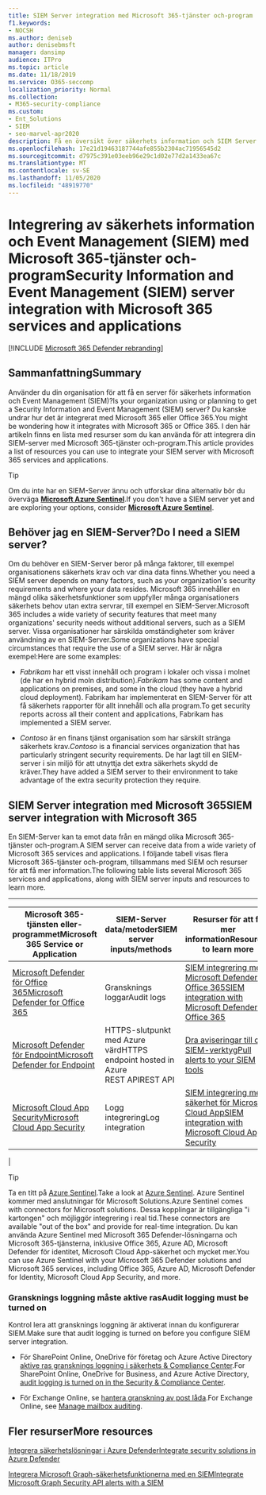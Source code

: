 ```yaml
---
title: SIEM Server integration med Microsoft 365-tjänster och-program
f1.keywords:
- NOCSH
ms.author: deniseb
author: denisebmsft
manager: dansimp
audience: ITPro
ms.topic: article
ms.date: 11/18/2019
ms.service: O365-seccomp
localization_priority: Normal
ms.collection:
- M365-security-compliance
ms.custom:
- Ent_Solutions
- SIEM
- seo-marvel-apr2020
description: Få en översikt över säkerhets information och SIEM Server integration med Microsoft 365-molntjänster och-program
ms.openlocfilehash: 17e21d19463187744afe855b2304ac71956545d2
ms.sourcegitcommit: d7975c391e03eeb96e29c1d02e77d2a1433ea67c
ms.translationtype: MT
ms.contentlocale: sv-SE
ms.lasthandoff: 11/05/2020
ms.locfileid: "48919770"
---
```

# <a name="security-information-and-event-management-siem-server-integration-with-microsoft-365-services-and-applications"></a><span data-ttu-id="dbaf3-103">Integrering av säkerhets information och Event Management (SIEM) med Microsoft 365-tjänster och-program</span><span class="sxs-lookup"><span data-stu-id="dbaf3-103">Security Information and Event Management (SIEM) server integration with Microsoft 365 services and applications</span></span>

[!INCLUDE [Microsoft 365 Defender rebranding](../includes/microsoft-defender-for-office.md)]


## <a name="summary"></a><span data-ttu-id="dbaf3-104">Sammanfattning</span><span class="sxs-lookup"><span data-stu-id="dbaf3-104">Summary</span></span>

<span data-ttu-id="dbaf3-105">Använder du din organisation för att få en server för säkerhets information och Event Management (SIEM)?</span><span class="sxs-lookup"><span data-stu-id="dbaf3-105">Is your organization using or planning to get a Security Information and Event Management (SIEM) server?</span></span> <span data-ttu-id="dbaf3-106">Du kanske undrar hur det är integrerat med Microsoft 365 eller Office 365.</span><span class="sxs-lookup"><span data-stu-id="dbaf3-106">You might be wondering how it integrates with Microsoft 365 or Office 365.</span></span> <span data-ttu-id="dbaf3-107">I den här artikeln finns en lista med resurser som du kan använda för att integrera din SIEM-server med Microsoft 365-tjänster och-program.</span><span class="sxs-lookup"><span data-stu-id="dbaf3-107">This article provides a list of resources you can use to integrate your SIEM server with Microsoft 365 services and applications.</span></span>

> [!TIP]
> <span data-ttu-id="dbaf3-108">Om du inte har en SIEM-Server ännu och utforskar dina alternativ bör du överväga **[Microsoft Azure Sentinel](https://docs.microsoft.com/azure/sentinel/overview)**.</span><span class="sxs-lookup"><span data-stu-id="dbaf3-108">If you don't have a SIEM server yet and are exploring your options, consider **[Microsoft Azure Sentinel](https://docs.microsoft.com/azure/sentinel/overview)**.</span></span>

## <a name="do-i-need-a-siem-server"></a><span data-ttu-id="dbaf3-109">Behöver jag en SIEM-Server?</span><span class="sxs-lookup"><span data-stu-id="dbaf3-109">Do I need a SIEM server?</span></span>

<span data-ttu-id="dbaf3-110">Om du behöver en SIEM-Server beror på många faktorer, till exempel organisationens säkerhets krav och var dina data finns.</span><span class="sxs-lookup"><span data-stu-id="dbaf3-110">Whether you need a SIEM server depends on many factors, such as your organization's security requirements and where your data resides.</span></span> <span data-ttu-id="dbaf3-111">Microsoft 365 innehåller en mängd olika säkerhetsfunktioner som uppfyller många organisationers säkerhets behov utan extra servrar, till exempel en SIEM-Server.</span><span class="sxs-lookup"><span data-stu-id="dbaf3-111">Microsoft 365 includes a wide variety of security features that meet many organizations' security needs without additional servers, such as a SIEM server.</span></span> <span data-ttu-id="dbaf3-112">Vissa organisationer har särskilda omständigheter som kräver användning av en SIEM-Server.</span><span class="sxs-lookup"><span data-stu-id="dbaf3-112">Some organizations have special circumstances that require the use of a SIEM server.</span></span> <span data-ttu-id="dbaf3-113">Här är några exempel:</span><span class="sxs-lookup"><span data-stu-id="dbaf3-113">Here are some examples:</span></span>

- <span data-ttu-id="dbaf3-114">*Fabrikam* har ett visst innehåll och program i lokaler och vissa i molnet (de har en hybrid moln distribution).</span><span class="sxs-lookup"><span data-stu-id="dbaf3-114">*Fabrikam* has some content and applications on premises, and some in the cloud (they have a hybrid cloud deployment).</span></span> <span data-ttu-id="dbaf3-115">Fabrikam har implementerat en SIEM-Server för att få säkerhets rapporter för allt innehåll och alla program.</span><span class="sxs-lookup"><span data-stu-id="dbaf3-115">To get security reports across all their content and applications, Fabrikam has implemented a SIEM server.</span></span>

- <span data-ttu-id="dbaf3-116">*Contoso* är en finans tjänst organisation som har särskilt stränga säkerhets krav.</span><span class="sxs-lookup"><span data-stu-id="dbaf3-116">*Contoso* is a financial services organization that has particularly stringent security requirements.</span></span> <span data-ttu-id="dbaf3-117">De har lagt till en SIEM-server i sin miljö för att utnyttja det extra säkerhets skydd de kräver.</span><span class="sxs-lookup"><span data-stu-id="dbaf3-117">They have added a SIEM server to their environment to take advantage of the extra security protection they require.</span></span>

## <a name="siem-server-integration-with-microsoft-365"></a><span data-ttu-id="dbaf3-118">SIEM Server integration med Microsoft 365</span><span class="sxs-lookup"><span data-stu-id="dbaf3-118">SIEM server integration with Microsoft 365</span></span>

<span data-ttu-id="dbaf3-119">En SIEM-Server kan ta emot data från en mängd olika Microsoft 365-tjänster och-program.</span><span class="sxs-lookup"><span data-stu-id="dbaf3-119">A SIEM server can receive data from a wide variety of Microsoft 365 services and applications.</span></span> <span data-ttu-id="dbaf3-120">I följande tabell visas flera Microsoft 365-tjänster och-program, tillsammans med SIEM och resurser för att få mer information.</span><span class="sxs-lookup"><span data-stu-id="dbaf3-120">The following table lists several Microsoft 365 services and applications, along with SIEM server inputs and resources to learn more.</span></span>

****

|<span data-ttu-id="dbaf3-121">Microsoft 365-tjänsten eller-programmet</span><span class="sxs-lookup"><span data-stu-id="dbaf3-121">Microsoft 365 Service or Application</span></span>|<span data-ttu-id="dbaf3-122">SIEM-Server data/metoder</span><span class="sxs-lookup"><span data-stu-id="dbaf3-122">SIEM server inputs/methods</span></span>|<span data-ttu-id="dbaf3-123">Resurser för att få mer information</span><span class="sxs-lookup"><span data-stu-id="dbaf3-123">Resources to learn more</span></span>|
|---|---|---|
|[<span data-ttu-id="dbaf3-124">Microsoft Defender för Office 365</span><span class="sxs-lookup"><span data-stu-id="dbaf3-124">Microsoft Defender for Office 365</span></span>](office-365-atp.md)|<span data-ttu-id="dbaf3-125">Gransknings loggar</span><span class="sxs-lookup"><span data-stu-id="dbaf3-125">Audit logs</span></span>|[<span data-ttu-id="dbaf3-126">SIEM integrering med Microsoft Defender för Office 365</span><span class="sxs-lookup"><span data-stu-id="dbaf3-126">SIEM integration with Microsoft Defender for Office 365</span></span>](siem-integration-with-office-365-ti.md)|
|[<span data-ttu-id="dbaf3-127">Microsoft Defender för Endpoint</span><span class="sxs-lookup"><span data-stu-id="dbaf3-127">Microsoft Defender for Endpoint</span></span>](https://docs.microsoft.com/windows/security/threat-protection/)|<span data-ttu-id="dbaf3-128">HTTPS-slutpunkt med Azure värd</span><span class="sxs-lookup"><span data-stu-id="dbaf3-128">HTTPS endpoint hosted in Azure</span></span> <br/><span data-ttu-id="dbaf3-129">REST API</span><span class="sxs-lookup"><span data-stu-id="dbaf3-129">REST API</span></span>|[<span data-ttu-id="dbaf3-130">Dra aviseringar till dina SIEM-verktyg</span><span class="sxs-lookup"><span data-stu-id="dbaf3-130">Pull alerts to your SIEM tools</span></span>](https://docs.microsoft.com/windows/security/threat-protection/microsoft-defender-atp/configure-siem)|
|[<span data-ttu-id="dbaf3-131">Microsoft Cloud App Security</span><span class="sxs-lookup"><span data-stu-id="dbaf3-131">Microsoft Cloud App Security</span></span>](https://docs.microsoft.com/cloud-app-security/what-is-cloud-app-security)|<span data-ttu-id="dbaf3-132">Logg integrering</span><span class="sxs-lookup"><span data-stu-id="dbaf3-132">Log integration</span></span>|[<span data-ttu-id="dbaf3-133">SIEM integrering med säkerhet för Microsoft Cloud App</span><span class="sxs-lookup"><span data-stu-id="dbaf3-133">SIEM integration with Microsoft Cloud App Security</span></span>](https://docs.microsoft.com/cloud-app-security/siem)|
|

> [!TIP]
> <span data-ttu-id="dbaf3-134">Ta en titt på [Azure Sentinel](https://docs.microsoft.com/azure/sentinel/overview).</span><span class="sxs-lookup"><span data-stu-id="dbaf3-134">Take a look at [Azure Sentinel](https://docs.microsoft.com/azure/sentinel/overview).</span></span> <span data-ttu-id="dbaf3-135">Azure Sentinel kommer med anslutningar för Microsoft Solutions.</span><span class="sxs-lookup"><span data-stu-id="dbaf3-135">Azure Sentinel comes with connectors for Microsoft solutions.</span></span> <span data-ttu-id="dbaf3-136">Dessa kopplingar är tillgängliga "i kartongen" och möjliggör integrering i real tid.</span><span class="sxs-lookup"><span data-stu-id="dbaf3-136">These connectors are available "out of the box" and provide for real-time integration.</span></span> <span data-ttu-id="dbaf3-137">Du kan använda Azure Sentinel med Microsoft 365 Defender-lösningarna och Microsoft 365-tjänsterna, inklusive Office 365, Azure AD, Microsoft Defender för identitet, Microsoft Cloud App-säkerhet och mycket mer.</span><span class="sxs-lookup"><span data-stu-id="dbaf3-137">You can use Azure Sentinel with your Microsoft 365 Defender solutions and Microsoft 365 services, including Office 365, Azure AD, Microsoft Defender for Identity, Microsoft Cloud App Security, and more.</span></span>

### <a name="audit-logging-must-be-turned-on"></a><span data-ttu-id="dbaf3-138">Gransknings loggning måste aktive ras</span><span class="sxs-lookup"><span data-stu-id="dbaf3-138">Audit logging must be turned on</span></span>

<span data-ttu-id="dbaf3-139">Kontrol lera att gransknings loggning är aktiverat innan du konfigurerar SIEM.</span><span class="sxs-lookup"><span data-stu-id="dbaf3-139">Make sure that audit logging is turned on before you configure SIEM server integration.</span></span>

- <span data-ttu-id="dbaf3-140">För SharePoint Online, OneDrive för företag och Azure Active Directory [aktive ras gransknings loggning i säkerhets & Compliance Center](../../compliance/turn-audit-log-search-on-or-off.md).</span><span class="sxs-lookup"><span data-stu-id="dbaf3-140">For SharePoint Online, OneDrive for Business, and Azure Active Directory, [audit logging is turned on in the Security & Compliance Center](../../compliance/turn-audit-log-search-on-or-off.md).</span></span>

- <span data-ttu-id="dbaf3-141">För Exchange Online, se [hantera granskning av post låda](../../compliance/enable-mailbox-auditing.md).</span><span class="sxs-lookup"><span data-stu-id="dbaf3-141">For Exchange Online, see [Manage mailbox auditing](../../compliance/enable-mailbox-auditing.md).</span></span>

## <a name="more-resources"></a><span data-ttu-id="dbaf3-142">Fler resurser</span><span class="sxs-lookup"><span data-stu-id="dbaf3-142">More resources</span></span>

[<span data-ttu-id="dbaf3-143">Integrera säkerhetslösningar i Azure Defender</span><span class="sxs-lookup"><span data-stu-id="dbaf3-143">Integrate security solutions in Azure Defender</span></span>](https://docs.microsoft.com/azure/security-center/security-center-partner-integration#exporting-data-to-a-siem)

[<span data-ttu-id="dbaf3-144">Integrera Microsoft Graph-säkerhetsfunktionerna med en SIEM</span><span class="sxs-lookup"><span data-stu-id="dbaf3-144">Integrate Microsoft Graph Security API alerts with a SIEM</span></span>](https://docs.microsoft.com/graph/security-integration)
